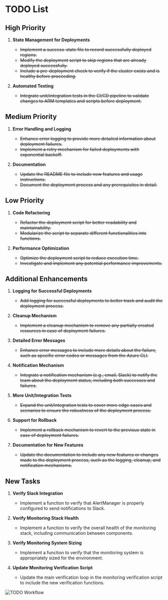 # TODO List

## High Priority
1. **State Management for Deployments**
   - ~~Implement a success-state file to record successfully deployed regions.~~
   - ~~Modify the deployment script to skip regions that are already deployed successfully.~~
   - ~~Include a pre-deployment check to verify if the cluster exists and is healthy before proceeding.~~

2. **Automated Testing**
   - ~~Integrate unit/integration tests in the CI/CD pipeline to validate changes to ARM templates and scripts before deployment.~~

## Medium Priority
1. **Error Handling and Logging**
   - ~~Enhance error logging to provide more detailed information about deployment failures.~~
   - ~~Implement a retry mechanism for failed deployments with exponential backoff.~~

2. **Documentation**
   - ~~Update the README file to include new features and usage instructions.~~
   - ~~Document the deployment process and any prerequisites in detail.~~

## Low Priority
1. **Code Refactoring**
   - ~~Refactor the deployment script for better readability and maintainability.~~
   - ~~Modularize the script to separate different functionalities into functions.~~

2. **Performance Optimization**
   - ~~Optimize the deployment script to reduce execution time.~~
   - ~~Investigate and implement any potential performance improvements.~~

## Additional Enhancements
1. **Logging for Successful Deployments**
   - ~~Add logging for successful deployments to better track and audit the deployment process.~~

2. **Cleanup Mechanism**
   - ~~Implement a cleanup mechanism to remove any partially created resources in case of deployment failures.~~

3. **Detailed Error Messages**
   - ~~Enhance error messages to include more details about the failure, such as specific error codes or messages from the Azure CLI.~~

4. **Notification Mechanism**
   - ~~Integrate a notification mechanism (e.g., email, Slack) to notify the team about the deployment status, including both successes and failures.~~

5. **More Unit/Integration Tests**
   - ~~Expand the unit/integration tests to cover more edge cases and scenarios to ensure the robustness of the deployment process.~~

6. **Support for Rollback**
   - ~~Implement a rollback mechanism to revert to the previous state in case of deployment failures.~~

7. **Documentation for New Features**
   - ~~Update the documentation to include any new features or changes made to the deployment process, such as the logging, cleanup, and notification mechanisms.~~

## New Tasks
1. **Verify Slack Integration**
   - Implement a function to verify that AlertManager is properly configured to send notifications to Slack.

2. **Verify Monitoring Stack Health**
   - Implement a function to verify the overall health of the monitoring stack, including communication between components.

3. **Verify Monitoring System Sizing**
   - Implement a function to verify that the monitoring system is appropriately sized for the environment.

4. **Update Monitoring Verification Script**
   - Update the main verification loop in the monitoring verification script to include the new verification functions.

![TODO Workflow](docs/images/todo_workflow.png)
